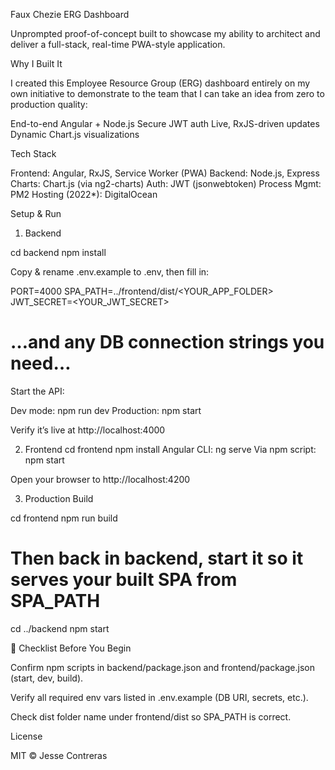 Faux Chezie ERG Dashboard

Unprompted proof-of-concept built to showcase my ability to architect and deliver a full-stack, real-time PWA-style application.

Why I Built It

I created this Employee Resource Group (ERG) dashboard entirely on my own initiative to demonstrate to the team that I can take an idea from zero to production quality:

End-to-end Angular + Node.js
Secure JWT auth
Live, RxJS-driven updates
Dynamic Chart.js visualizations

Tech Stack

Frontend: Angular, RxJS, Service Worker (PWA)
Backend: Node.js, Express
Charts: Chart.js (via ng2-charts)
Auth: JWT (jsonwebtoken)
Process Mgmt: PM2
Hosting (2022*): DigitalOcean 

Setup & Run
1. Backend

cd backend
npm install

Copy & rename .env.example to .env, then fill in:

PORT=4000
SPA_PATH=../frontend/dist/<YOUR_APP_FOLDER>
JWT_SECRET=<YOUR_JWT_SECRET>
# …and any DB connection strings you need…

Start the API:

Dev mode: npm run dev
Production: npm start

Verify it’s live at http://localhost:4000

2. Frontend
cd frontend
npm install
Angular CLI: ng serve
Via npm script: npm start

Open your browser to http://localhost:4200

3. Production Build

cd frontend
npm run build

# Then back in backend, start it so it serves your built SPA from SPA_PATH
cd ../backend
npm start

👀 Checklist Before You Begin

Confirm npm scripts in backend/package.json and frontend/package.json (start, dev, build).

Verify all required env vars listed in .env.example (DB URI, secrets, etc.).

Check dist folder name under frontend/dist so SPA_PATH is correct.

License

MIT © Jesse Contreras
